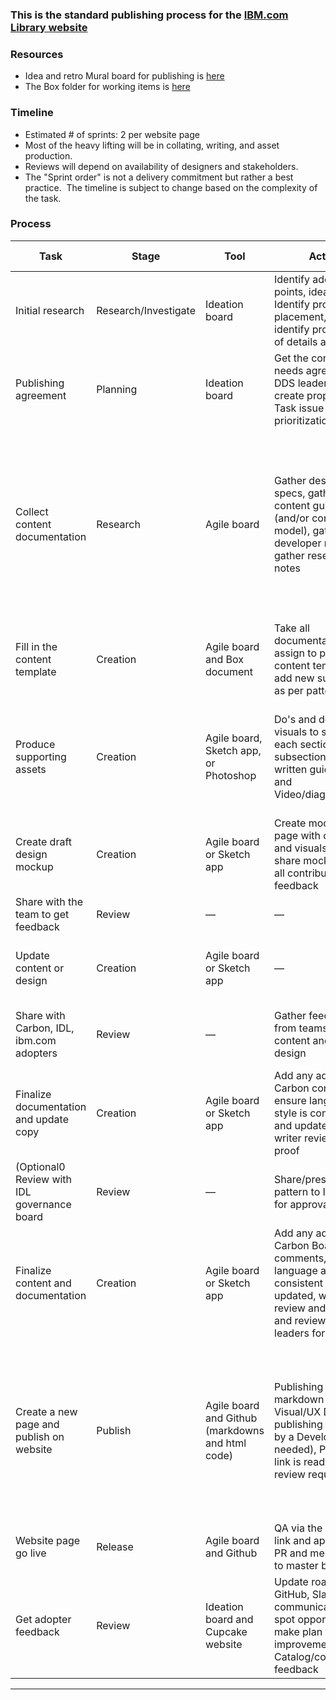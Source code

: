 
<!-- toc start --><!-- toc end -->

### This is the standard publishing process for the [IBM.com Library website](https://www.ibm.com/standards/web/ibm-dotcom-library/)

### Resources
- Idea and retro Mural board for publishing is [here](https://app.mural.co/t/digitaldesignsystemsquadwork2176/m/digitaldesignsystemsquadwork2176/1596216481914/86a1304ba4b3b616e89738e5813215f8cd021dbe)
- The Box folder for working items is [here](https://ibm.box.com/s/3mysyf8bdkdo8u2h5baqhphzgnfjlt65)

### Timeline
* Estimated # of sprints: 2 per website page
* Most of the heavy lifting will be in collating, writing, and asset production.
* Reviews will depend on availability of designers and stakeholders.
* The "Sprint order" is not a delivery commitment but rather a best practice.  The timeline is subject to change based on the complexity of the task.

### Process

| Task | Stage | Tool | Action | Dependencies  | Contributor/Task owner |Sprint & LOE|
|---|---|---|---|---|---|---|
| Initial research  | Research/Investigate  | Ideation board  | Identify adopter pain points, ideate, Identify proper IA placement, and identify proper level of details and fidelity  | Adopter needs and pain points  | Assignee/Content creator   |  Ideation |
| Publishing agreement  |  Planning | Ideation board  | Get the content needs agreed by the DDS leaders and create proper Epic or Task issue on Git for prioritization  |  — | Proposed by the website stream lead and approved by the DDS leaders | Planning  |
| Collect content documentation  | Research  | Agile board  | Gather designs and specs, gather content guidance (and/or content model), gather developer notes, and gather research notes  | Designer, content strategist,  developer, and researcher of pattern must be available to share documentation and relevant assets. **contributor may need to write documentation**  |  Task assignee/Content creator | 1  (week one)  |
| Fill in the content template | Creation  | Agile board and Box document  | Take all documentation and assign to pattern content template and add new subsections as per pattern needs  | See above | Task assignee/Content creator  | 1 (week one) |
|Produce supporting assets   | Creation  | Agile board, Sketch app, or Photoshop  |  Do's and don'ts, visuals to support each sections and/or subsections of written guidelines, and Video/diagram/specs |  Contributor to share [draft] assets and work with the Visual/UX Designer to ensure the assets are accurate | Task assignee/Content creator  | 1 (week two)–2 (week one)  |
|Create draft design mockup   | Creation   | Agile board or Sketch app  | Create mockup of page with content and visuals and share mockup with all contributors for feedback  | Availability of all contributors  | Task assignee/Content creator or Visual/UX Designer  | 2 (week one)  |
| Share with the team to get feedback  | Review  | —  |  — | —  |  — | 2 (week one) |
| Update content or design  | Creation   | Agile board or Sketch app  |  — | All contributors have reviewed   | Task assignee/Content creator or Visual/UX Designer |  2 (week two) |
| Share with Carbon, IDL, ibm.com adopters  | Review  |  — |  Gather feedback from teams on content and page design | —  | Task assignee/Content creator or Visual/UX Designer  | 2 (week two)  |
|  Finalize documentation and update copy | Creation  |  Agile board or Sketch app |  Add any additional Carbon comments, ensure language and style is consistent and updated, and writer review and proof | Availability of Carbon |Task assignee/Content creator or Visual/UX Designer  |  2 (week two) |
| (Optional0 Review with IDL governance board  | Review  |  — | Share/present pattern to IDL board for approval  |  — |  Task assignee/Content creator or Visual/UX Designer | 2 (week two)  |
|  Finalize content and documentation | Creation  | Agile board or Sketch app  | Add any additional Carbon Board comments, ensure language and style is consistent and updated, writer review and proof, and review with DDS leaders for approval  |  — | Task assignee/Content creator or Visual/UX Designer | 2 (week two)  |
|  Create a new page and publish on website |  Publish | Agile board and Github (markdowns and html code)  | Publishing with markdown by Visual/UX Designer, publishing with code by a Developer (as needed), PR preview link is ready, and PR review request set  | Final pattern documentation has been reviewed and approved, patterns and guidelines have been approved by Carbon review board, and all assets must be made available to publishers  |Task assignee/Content creator or Visual/UX Designer | 2 (week two)  |
| Website page go live  |  Release | Agile board and Github  | QA via the preview link and approve the PR and merge the PR to master branch  |  Jenkins built |  — | 2 (week two)  |
|  Get adopter feedback | Review  | Ideation board and Cupcake website   | Update roadmap / GitHub, Slack communications, spot opportunity and make plan for improvement,and Catalog/consolidate feedback  | —  |Task assignee/Content creator or Visual/UX Designer | Iteration starts  |




---

<!-- backlinks start open="true" --><!-- backlinks end -->